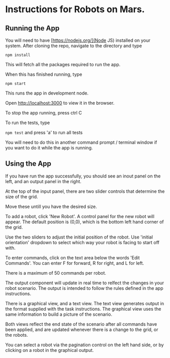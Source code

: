 # Instructions for Robots on Mars.

## Running the App

You will need to have [https://nodejs.org/](Node JS) installed on your system.
After cloning the repo, navigate to the directory and type

`npm install`

This will fetch all the packages required to run the app.

When this has finished running, type

`npm start`

This runs the app in development node.

Open [http://localhost:3000](http://localhost:3000) to view it in the browser.

To stop the app running, press ctrl C

To run the tests, type

`npm test` and press 'a' to run all tests

You will need to do this in another command prompt / terminal window if you want to do it while the app is running.

## Using the App

If you have run the app successfully, you should see an inout panel on the left, and an output panel in the right.

At the top of the input panel, there are two slider controls that determine the size of the grid.

Move these untill you have the desired size.

To add a robot, click 'New Robot'. A control panel for the new robot will appear. The default position is (0,0), which is the bottom left hand corner of the grid.

Use the two sliders to adjust the initial position of the robot. Use 'initial orientation' dropdown to select which way your robot is facing to start off with.

To enter commands, click on the text area below the words 'Edit Commands'. You can enter F for forward, R for right, and L for left.

There is a maximum of 50 commands per robot.

The output component will update in real time to relfect the changes in your robot scenario. The output is intended to follow the rules defined in the app instructions.

There is a graphical view, and a text view. The text view generates output in the format supplied with the task instructions. The graphical view uses the same information to build a picture of the scenario.

Both views reflect the end state of the scenario after all commands have been applied, and are updated whenever there is a change to the grid, or the robots.

You can select a robot via the pagination control on the left hand side, or by clicking on a robot in the graphical output.


